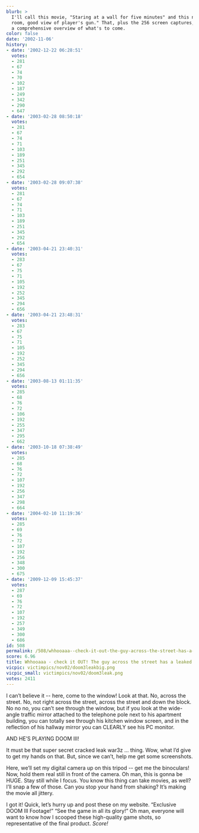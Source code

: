 ```yaml
---
blurb: >
  I'll call this movie, "Staring at a wall for five minutes" and this next one, "Dark
  room, good view of player's gun." That, plus the 256 screen captures, should give
  a comprehensive overview of what's to come.
color: false
date: '2002-11-06'
history:
- date: '2002-12-22 06:28:51'
  votes:
  - 281
  - 67
  - 74
  - 70
  - 102
  - 187
  - 249
  - 342
  - 290
  - 647
- date: '2003-02-28 08:50:18'
  votes:
  - 281
  - 67
  - 74
  - 71
  - 103
  - 189
  - 251
  - 345
  - 292
  - 654
- date: '2003-02-28 09:07:38'
  votes:
  - 281
  - 67
  - 74
  - 71
  - 103
  - 189
  - 251
  - 345
  - 292
  - 654
- date: '2003-04-21 23:40:31'
  votes:
  - 283
  - 67
  - 75
  - 71
  - 105
  - 192
  - 252
  - 345
  - 294
  - 656
- date: '2003-04-21 23:48:31'
  votes:
  - 283
  - 67
  - 75
  - 71
  - 105
  - 192
  - 252
  - 345
  - 294
  - 656
- date: '2003-08-13 01:11:35'
  votes:
  - 285
  - 68
  - 76
  - 72
  - 106
  - 192
  - 255
  - 347
  - 295
  - 662
- date: '2003-10-18 07:38:49'
  votes:
  - 285
  - 68
  - 76
  - 72
  - 107
  - 192
  - 256
  - 347
  - 298
  - 664
- date: '2004-02-10 11:19:36'
  votes:
  - 285
  - 69
  - 76
  - 72
  - 107
  - 192
  - 256
  - 348
  - 300
  - 675
- date: '2009-12-09 15:45:37'
  votes:
  - 287
  - 69
  - 76
  - 72
  - 107
  - 192
  - 257
  - 349
  - 300
  - 686
id: 508
permalink: /508/whhooaaa--check-it-out-the-guy-across-the-street-has-a-leaked-doom-iii-executable/
score: 6.96
title: Whhooaaa - check it OUT! The guy across the street has a leaked DOOM III executable!
vicpic: victimpics/nov02/doom3leakbig.png
vicpic_small: victimpics/nov02/doom3leak.png
votes: 2411
---
```


I can’t believe it -- here, come to the window! Look at that. No, across
the street. No, not right across the street, across the street and down
the block. No no no, you can’t see through the window, but if you look
at the wide-angle traffic mirror attached to the telephone pole next to
his apartment building, you can totally see through his kitchen window
screen, and in the reflection of his hallway mirror you can CLEARLY see
his PC monitor.

AND HE’S PLAYING DOOM III!

It must be that super secret cracked leak war3z ... thing. Wow, what I’d
give to get my hands on that. But, since we can’t, help me get some
screenshots.

Here, we’ll set my digital camera up on this tripod -- get me the
binoculars! Now, hold them real still in front of the camera. Oh man,
this is gonna be HUGE. Stay still while I focus. You know this thing can
take movies, as well? I’ll snap a few of those. Can you stop your hand
from shaking? It’s making the movie all jittery.

I got it! Quick, let’s hurry up and post these on my website. “Exclusive
DOOM III Footage!” “See the game in all its glory!” Oh man, everyone
will want to know how I scooped these high-quality game shots, so
representative of the final product. *Score!*